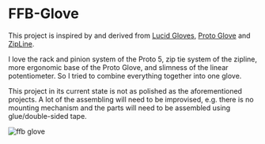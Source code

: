 # FFB-Glove

This project is inspired by and derived from [Lucid Gloves](https://github.com/LucidVR/lucidgloves), [Proto Glove](https://github.com/Valsvirtuals/ProtoGlove) and [ZipLine](https://github.com/Valsvirtuals/ZipLine).

I love the rack and pinion system of the Proto 5, zip tie system of the zipline, more ergonomic base of the Proto Glove, and slimness of the linear potentiometer. So I tried to combine everything together into one glove.

This project in its current state is not as polished as the aforementioned projects. A lot of the assembling will need to be improvised, e.g. there is no mounting mechanism and the parts will need to be assembled using glue/double-sided tape.

![ffb glove](https://github.com/Summer-1999/FFB-Glove/assets/92577776/c56e9f81-a288-4946-b712-760b342d9213)
